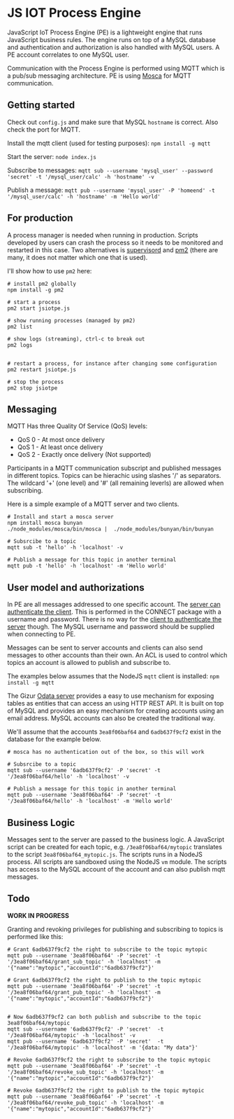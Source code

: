 JS IOT Process Engine
=====================

JavaScript IoT Process Engine (PE) is a lightweight engine that runs JavaScript
business rules. The engine runs on top of a MySQL database and authentication and
authorization is also handled with MySQL users. A PE account correlates to one
MySQL user.

Communication with the Process Engine is performed using MQTT which is a
pub/sub messaging architecture. PE is using [Mosca](http://www.mosca.io) for
MQTT communication.


Getting started
---------------

Check out `config.js` and make sure that MySQL `hostname` is correct.
Also check the port for MQTT.

Install the mqtt client (used for testing purposes): `npm install -g mqtt`

Start the server: `node index.js`

Subscribe to messages: `mqtt sub --username 'mysql_user' --password 'secret' -t '/mysql_user/calc' -h 'hostname' -v`

Publish a message: `mqtt pub --username 'mysql_user' -P 'homeend' -t '/mysql_user/calc' -h 'hostname' -m 'Hello world'`


For production
--------------

A process manager is needed when running in production. Scripts developed by
users can crash the process so it needs to be monitored and restarted in this
case. Two alternatives is [supervisord](http://supervisord.org) and
[pm2](http://pm2.keymetrics.io) (there are many, it does not matter which one
that is used).

I'll show how to use `pm2` here:

```
# install pm2 globally
npm install -g pm2

# start a process
pm2 start jsiotpe.js

# show running processes (managed by pm2)
pm2 list

# show logs (streaming), ctrl-c to break out
pm2 logs


# restart a process, for instance after changing some configuration
pm2 restart jsiotpe.js

# stop the process
pm2 stop jsiotpe
```


Messaging
---------

MQTT Has three Quality Of Service (QoS) levels:

* QoS 0 - At most once delivery
* QoS 1 - At least once delivery
* QoS 2 - Exactly once delivery (Not supported)

Participants in a MQTT communication subscript and published messages in different topics.
Topics can be hierachic using slashes '/' as separators. The wildcard '+' (one level) and
'#' (all remaining leverls) are  allowed when subscribing.

Here is a simple example of a MQTT server and two clients.

```
# Install and start a mosca server
npm install mosca bunyan
./node_modules/mosca/bin/mosca |  ./node_modules/bunyan/bin/bunyan

# Subsrcibe to a topic
mqtt sub -t 'hello' -h 'localhost' -v

# Publish a message for this topic in another terminal
mqtt pub -t 'hello' -h 'localhost' -m 'Hello world'
```

User model and authorizations
-----------------------------

In PE are all messages addressed to one specific account.
The
[server can authenticate the client](http://docs.oasis-open.org/mqtt/mqtt/v3.1.1/os/mqtt-v3.1.1-os.html#_Toc398718116).
This is performed in the CONNECT package with a username and password. There is no way for the
[client to authenticate the server](http://docs.oasis-open.org/mqtt/mqtt/v3.1.1/os/mqtt-v3.1.1-os.html#_Toc398718118)
though. The MySQL username and password should be supplied when connecting to PE.

Messages can be sent to server accounts and clients can also send messages to other accounts
than their own. An ACL is used to control which topics an account is allowed to publish
and subscribe to.

The examples below assumes that the NodeJS `mqtt` client is installed: `npm install -g mqtt`

The Gizur [Odata server](https://github.com/gizur/odataserver2) provides a easy to use
mechanism for exposing tables as entities that can access an using HTTP REST API. It is
built on top of MySQL and provides an easy mechanism for creating accounts using an
email address. MySQL accounts can also be created the traditional way.

We'll assume that the accounts `3ea8f06baf64` and `6adb637f9cf2` exist in the database for
the example below.

```
# mosca has no authentication out of the box, so this will work

# Subsrcibe to a topic
mqtt sub --username '6adb637f9cf2' -P 'secret' -t '/3ea8f06baf64/hello' -h 'localhost' -v

# Publish a message for this topic in another terminal
mqtt pub --username '3ea8f06baf64' -P 'secret' -t '/3ea8f06baf64/hello' -h 'localhost' -m 'Hello world'
```

Business Logic
--------------

Messages sent to the server are passed to the business logic. A JavaScript
script can be created for each topic, e.g. `/3ea8f06baf64/mytopic` translates
to the script `3ea8f06baf64_mytopic.js`. The scripts runs in a NodeJS process.
All scripts are sandboxed using the NodeJS `vm` module. The scripts has access
to the MySQL account of the account and can also publish mqtt messages.


Todo
----

**WORK IN PROGRESS**

Granting and revoking privileges for publishing and subscribing to topics is
performed like this:

```
# Grant 6adb637f9cf2 the right to subscribe to the topic mytopic
mqtt pub --username '3ea8f06baf64' -P 'secret' -t '/3ea8f06baf64/grant_sub_topic' -h 'localhost' -m '{"name":"mytopic","accountId":"6adb637f9cf2"}'

# Grant 6adb637f9cf2 the right to publish to the topic mytopic
mqtt pub --username '3ea8f06baf64' -P 'secret' -t '/3ea8f06baf64/grant_pub_topic' -h 'localhost' -m '{"name":"mytopic","accountId":"6adb637f9cf2"}'


# Now 6adb637f9cf2 can both publish and subscribe to the topic 3ea8f06baf64/mytopic
mqtt sub --username '6adb637f9cf2' -P 'secret'  -t '/3ea8f06baf64/mytopic' -h 'localhost' -v
mqtt pub --username '6adb637f9cf2' -P 'secret'  -t '/3ea8f06baf64/mytopic' -h 'localhost' -m '{data: "My data"}'

# Revoke 6adb637f9cf2 the right to subscribe to the topic mytopic
mqtt pub --username '3ea8f06baf64' -P 'secret' -t '/3ea8f06baf64/revoke_sub_topic' -h 'localhost' -m '{"name":"mytopic","accountId":"6adb637f9cf2"}'

# Revoke 6adb637f9cf2 the right to publish to the topic mytopic
mqtt pub --username '3ea8f06baf64' -P 'secret' -t '/3ea8f06baf64/revoke_pub_topic' -h 'localhost' -m '{"name":"mytopic","accountId":"6adb637f9cf2"}'
```
